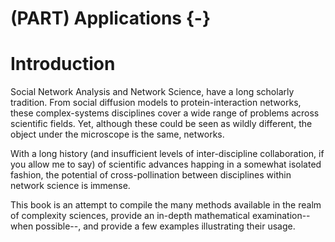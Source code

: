 # (PART) Applications {-}

# Introduction



Social Network Analysis and Network Science, have a long scholarly tradition.
From social diffusion models to protein-interaction networks, these complex-systems
disciplines cover a wide range of problems across scientific fields. Yet, although
these could be seen as wildly different, the object under the microscope is the
same, networks. 

With a long history (and insufficient levels of inter-discipline collaboration,
if you allow me to say) of scientific advances happing in a somewhat isolated
fashion, the potential of cross-pollination between disciplines within network
science is immense.

This book is an attempt to compile the many methods available in the realm of
complexity sciences, provide an in-depth mathematical examination--when possible--,
and provide a few examples illustrating their usage. 

